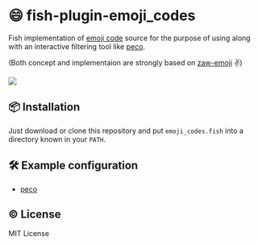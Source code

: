 # :smile: fish-plugin-emoji_codes

Fish implementation of [emoji code](https://www.webpagefx.com/tools/emoji-cheat-sheet/) source for the purpose of using along with an interactive filtering tool like [peco](https://github.com/peco/peco).

(Both concept and implementaion are strongly based on [zaw-emoji](https://github.com/mzp/zaw-emoji) :v:)

![](https://github.com/5t111111/fish-plugin-emoji_codes/blob/master/screenshot.png?raw=true)


## :package: Installation

Just download or clone this repository and put `emoji_codes.fish` into a directory known in your `PATH`.


## :hammer_and_wrench: Example configuration

- [peco](https://github.com/5t111111/fish-plugin-emoji_codes/blob/master/examples/peco_select_emoji.fish)


## :copyright: License

MIT License
